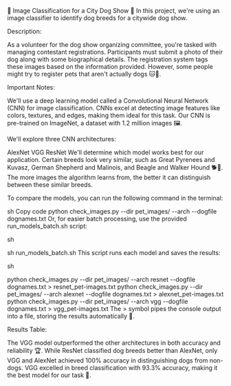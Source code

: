 🐾 Image Classification for a City Dog Show 🐾
In this project, we're using an image classifier to identify dog breeds for a citywide dog show.

Description:

As a volunteer for the dog show organizing committee, you're tasked with managing contestant registrations. Participants must submit a photo of their dog along with some biographical details. The registration system tags these images based on the information provided. However, some people might try to register pets that aren't actually dogs 🐱🐰.

Important Notes:

We'll use a deep learning model called a Convolutional Neural Network (CNN) for image classification. CNNs excel at detecting image features like colors, textures, and edges, making them ideal for this task. Our CNN is pre-trained on ImageNet, a dataset with 1.2 million images 🖼️.

We'll explore three CNN architectures:

AlexNet
VGG
ResNet
We'll determine which model works best for our application. Certain breeds look very similar, such as Great Pyrenees and Kuvasz, German Shepherd and Malinois, and Beagle and Walker Hound 🐕🐩. The more images the algorithm learns from, the better it can distinguish between these similar breeds.

To compare the models, you can run the following command in the terminal:

sh
Copy code
python check_images.py --dir pet_images/ --arch <architecture> --dogfile dognames.txt
Or, for easier batch processing, use the provided run_models_batch.sh script:

sh

sh run_models_batch.sh
This script runs each model and saves the results:

sh

python check_images.py --dir pet_images/ --arch resnet --dogfile dognames.txt > resnet_pet-images.txt
python check_images.py --dir pet_images/ --arch alexnet --dogfile dognames.txt > alexnet_pet-images.txt
python check_images.py --dir pet_images/ --arch vgg --dogfile dognames.txt > vgg_pet-images.txt
The > symbol pipes the console output into a file, storing the results automatically 📄.

Results Table:

The VGG model outperformed the other architectures in both accuracy and reliability 🏆. While ResNet classified dog breeds better than AlexNet, only VGG and AlexNet achieved 100% accuracy in distinguishing dogs from non-dogs. VGG excelled in breed classification with 93.3% accuracy, making it the best model for our task 🎯.
